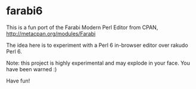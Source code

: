 farabi6
=======

This is a fun port of the Farabi Modern Perl Editor from CPAN, http://metacpan.org/modules/Farabi

The idea here is to experiment with a Perl 6 in-browser editor over rakudo Perl 6. 

Note: this project is highly experimental and may explode in your face. You have been warned :)

Have fun!
